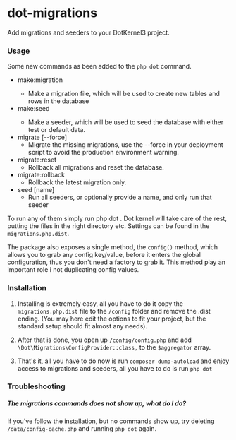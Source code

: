 # dot-migrations

Add migrations and seeders to your DotKernel3 project.

### Usage

Some new commands as been added to the `php dot` command.

* make:migration <name>
    * Make a migration file, which will be used to create new tables and rows in the database
* make:seed <name>
    * Make a seeder, which will be used to seed the database with either test or default data.
* migrate [--force]
    * Migrate the missing migrations, use the --force in your deployment script to avoid the production environment warning.
* migrate:reset
    * Rollback all migrations and reset the database.
* migrate:rollback
    * Rollback the latest migration only.
* seed [name]
    * Run all seeders, or optionally provide a name, and only run that seeder

To run any of them simply run php dot <command>.
Dot kernel will take care of the rest, putting the files in the
right directory etc.
Settings can be found in the `migrations.php.dist`.

The package also exposes a single method, the `config()` method, which allows you to
grab any config key/value, before it enters the global configuration, thus you don't need a
factory to grab it. This method play an important role i not duplicating config values.

### Installation

1) Installing is extremely easy, all you have to do it copy the `migrations.php.dist` file to the `/config` folder and remove the .dist ending. (You may here edit the options to fit your project, but the standard setup should fit almost any needs).

2) After that is done, you open up `/config/config.php` and add `\Dot\Migrations\ConfigProvider::class,` to the `$aggregator` array.

3) That's it, all you have to do now is run `composer dump-autoload` and enjoy access to migrations and seeders, all you have to do is run `php dot`


### Troubleshooting

##### The migrations commands does not show up, what do I do?
If you've follow the installation, but no commands show up, try deleting `/data/config-cache.php` and running `php dot` again.
